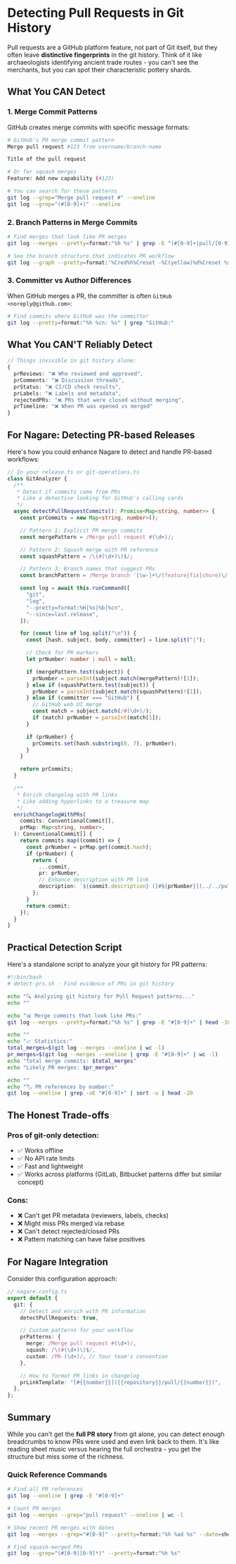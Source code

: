 # Detecting Pull Requests in Git History

Pull requests are a GitHub platform feature, not part of Git itself, but they often leave **distinctive fingerprints**
in the git history. Think of it like archaeologists identifying ancient trade routes - you can't see the merchants, but
you can spot their characteristic pottery shards.

## What You CAN Detect

### 1. Merge Commit Patterns

GitHub creates merge commits with specific message formats:

```bash
# GitHub's PR merge commit pattern
Merge pull request #123 from username/branch-name

Title of the pull request

# Or for squash merges
Feature: Add new capability (#123)

# You can search for these patterns
git log --grep="Merge pull request #" --oneline
git log --grep="(#[0-9]+)" --oneline
```

### 2. Branch Patterns in Merge Commits

```bash
# Find merges that look like PR merges
git log --merges --pretty=format:"%h %s" | grep -E "(#[0-9]+|pull/[0-9]+)"

# See the branch structure that indicates PR workflow
git log --graph --pretty=format:'%Cred%h%Creset -%C(yellow)%d%Creset %s %Cgreen(%cr) %C(bold blue)<%an>%Creset'
```

### 3. Committer vs Author Differences

When GitHub merges a PR, the committer is often `GitHub <noreply@github.com>`:

```bash
# Find commits where GitHub was the committer
git log --pretty=format:"%h %cn: %s" | grep "GitHub:"
```

## What You CAN'T Reliably Detect

```typescript
// Things invisible in git history alone:
{
  prReviews: "❌ Who reviewed and approved",
  prComments: "❌ Discussion threads",  
  prStatus: "❌ CI/CD check results",
  prLabels: "❌ Labels and metadata",
  rejectedPRs: "❌ PRs that were closed without merging",
  prTimeline: "❌ When PR was opened vs merged"
}
```

## For Nagare: Detecting PR-based Releases

Here's how you could enhance Nagare to detect and handle PR-based workflows:

```typescript
// In your release.ts or git-operations.ts
class GitAnalyzer {
  /**
   * Detect if commits came from PRs
   * Like a detective looking for GitHub's calling cards
   */
  async detectPullRequestCommits(): Promise<Map<string, number>> {
    const prCommits = new Map<string, number>();

    // Pattern 1: Explicit PR merge commits
    const mergePattern = /Merge pull request #(\d+)/;

    // Pattern 2: Squash merge with PR reference
    const squashPattern = /\(#(\d+)\)$/;

    // Pattern 3: Branch names that suggest PRs
    const branchPattern = /Merge branch '[\w-]+\/(feature|fix|chore)\/[\w-]+'/;

    const log = await this.runCommand([
      "git",
      "log",
      "--pretty=format:%H|%s|%b|%cn",
      "--since=last.release",
    ]);

    for (const line of log.split("\n")) {
      const [hash, subject, body, committer] = line.split("|");

      // Check for PR markers
      let prNumber: number | null = null;

      if (mergePattern.test(subject)) {
        prNumber = parseInt(subject.match(mergePattern)![1]);
      } else if (squashPattern.test(subject)) {
        prNumber = parseInt(subject.match(squashPattern)![1]);
      } else if (committer === "GitHub") {
        // GitHub web UI merge
        const match = subject.match(/#(\d+)/);
        if (match) prNumber = parseInt(match[1]);
      }

      if (prNumber) {
        prCommits.set(hash.substring(0, 7), prNumber);
      }
    }

    return prCommits;
  }

  /**
   * Enrich changelog with PR links
   * Like adding hyperlinks to a treasure map
   */
  enrichChangelogWithPRs(
    commits: ConventionalCommit[],
    prMap: Map<string, number>,
  ): ConventionalCommit[] {
    return commits.map((commit) => {
      const prNumber = prMap.get(commit.hash);
      if (prNumber) {
        return {
          ...commit,
          pr: prNumber,
          // Enhance description with PR link
          description: `${commit.description} ([#${prNumber}](../../pull/${prNumber}))`,
        };
      }
      return commit;
    });
  }
}
```

## Practical Detection Script

Here's a standalone script to analyze your git history for PR patterns:

```bash
#!/bin/bash
# detect-prs.sh - Find evidence of PRs in git history

echo "🔍 Analyzing git history for Pull Request patterns..."
echo ""

echo "📊 Merge commits that look like PRs:"
git log --merges --pretty=format:"%h %s" | grep -E "#[0-9]+" | head -10

echo ""
echo "📈 Statistics:"
total_merges=$(git log --merges --oneline | wc -l)
pr_merges=$(git log --merges --oneline | grep -E "#[0-9]+" | wc -l)
echo "Total merge commits: $total_merges"
echo "Likely PR merges: $pr_merges"

echo ""
echo "🏷️ PR references by number:"
git log --oneline | grep -oE "#[0-9]+" | sort -u | head -20
```

## The Honest Trade-offs

### Pros of git-only detection:

- ✅ Works offline
- ✅ No API rate limits
- ✅ Fast and lightweight
- ✅ Works across platforms (GitLab, Bitbucket patterns differ but similar concept)

### Cons:

- ❌ Can't get PR metadata (reviewers, labels, checks)
- ❌ Might miss PRs merged via rebase
- ❌ Can't detect rejected/closed PRs
- ❌ Pattern matching can have false positives

## For Nagare Integration

Consider this configuration approach:

```typescript
// nagare.config.ts
export default {
  git: {
    // Detect and enrich with PR information
    detectPullRequests: true,

    // Custom patterns for your workflow
    prPatterns: {
      merge: /Merge pull request #(\d+)/,
      squash: /\(#(\d+)\)$/,
      custom: /PR-(\d+)/, // Your team's convention
    },

    // How to format PR links in changelog
    prLinkTemplate: "[#{{number}}]({{repository}}/pull/{{number}})",
  },
};
```

## Summary

While you can't get the **full PR story** from git alone, you can detect enough breadcrumbs to know PRs were used and
even link back to them. It's like reading sheet music versus hearing the full orchestra - you get the structure but miss
some of the richness.

### Quick Reference Commands

```bash
# Find all PR references
git log --oneline | grep -E "#[0-9]+"

# Count PR merges
git log --merges --grep="pull request" --oneline | wc -l

# Show recent PR merges with dates
git log --merges --grep="#[0-9]" --pretty=format:"%h %ad %s" --date=short

# Find squash-merged PRs
git log --grep="(#[0-9][0-9]*)" --pretty=format:"%h %s"
```
